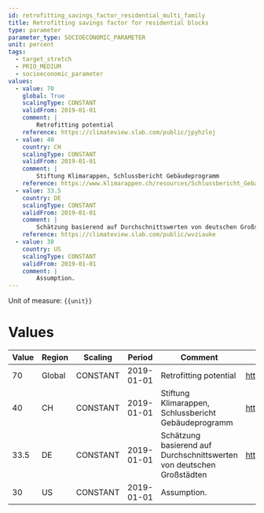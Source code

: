```yaml
---
id: retrofitting_savings_factor_residential_multi_family
title: Retrofitting savings factor for residential blocks
type: parameter
parameter_type: SOCIOECONOMIC_PARAMETER
unit: percent
tags:
  - target_stretch
  - PRIO_MEDIUM
  - socioeconomic_parameter
values:
  - value: 70
    global: True
    scalingType: CONSTANT
    validFrom: 2019-01-01
    comment: |
        Retrofitting potential
    reference: https://climateview.slab.com/public/jpyhzloj
  - value: 40
    country: CH
    scalingType: CONSTANT
    validFrom: 2019-01-01
    comment: |
        Stiftung Klimarappen, Schlussbericht Gebäudeprogramm
    reference: https://www.klimarappen.ch/resources/Schlussbericht_Gebaeudeprogramm.pdf#page=47
  - value: 33.5
    country: DE
    scalingType: CONSTANT
    validFrom: 2019-01-01
    comment: |
        Schätzung basierend auf Durchschnittswerten von deutschen Großstädten
    reference: https://climateview.slab.com/public/wvziauke
  - value: 30
    country: US
    scalingType: CONSTANT
    validFrom: 2019-01-01
    comment: |
        Assumption.
---
```



Unit of measure: `{{unit}}`


# Values


| Value | Region | Scaling | Period | Comment | Reference |
|-------|--------|---------|--------|---------|-----------|
| 70 | Global | CONSTANT | 2019-01-01 | Retrofitting potential | https://climateview.slab.com/public/jpyhzloj |
| 40 | CH | CONSTANT | 2019-01-01 | Stiftung Klimarappen, Schlussbericht Gebäudeprogramm | https://www.klimarappen.ch/resources/Schlussbericht_Gebaeudeprogramm.pdf#page=47 |
| 33.5 | DE | CONSTANT | 2019-01-01 | Schätzung basierend auf Durchschnittswerten von deutschen Großstädten | https://climateview.slab.com/public/wvziauke |
| 30 | US | CONSTANT | 2019-01-01 | Assumption. |  |


